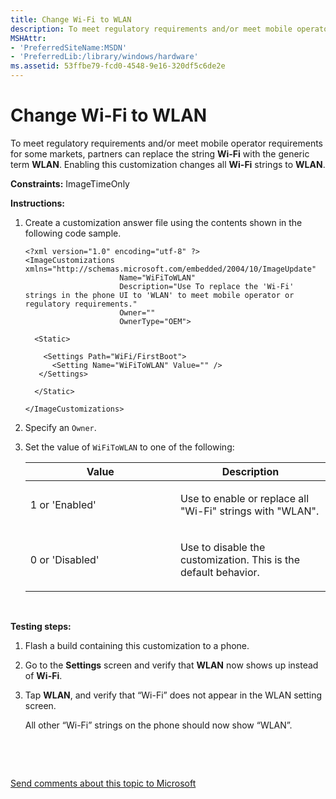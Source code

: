 ```yaml
---
title: Change Wi-Fi to WLAN
description: To meet regulatory requirements and/or meet mobile operator requirements for some markets, partners can replace the string Wi-Fi with the generic term WLAN.
MSHAttr:
- 'PreferredSiteName:MSDN'
- 'PreferredLib:/library/windows/hardware'
ms.assetid: 53ffbe79-fcd0-4548-9e16-320df5c6de2e
---
```


# Change Wi-Fi to WLAN


To meet regulatory requirements and/or meet mobile operator requirements for some markets, partners can replace the string **Wi-Fi** with the generic term **WLAN**. Enabling this customization changes all **Wi-Fi** strings to **WLAN**.

<a href="" id="constraints---imagetimeonly"></a>**Constraints:** ImageTimeOnly  

<a href="" id="instructions-"></a>**Instructions:**  
1.  Create a customization answer file using the contents shown in the following code sample.

    ``` syntax
    <?xml version="1.0" encoding="utf-8" ?>  
    <ImageCustomizations xmlns="http://schemas.microsoft.com/embedded/2004/10/ImageUpdate"  
                         Name="WiFiToWLAN"  
                         Description="Use To replace the 'Wi-Fi' strings in the phone UI to 'WLAN' to meet mobile operator or regulatory requirements."  
                         Owner=""  
                         OwnerType="OEM"> 
      
      <Static>  

        <Settings Path="WiFi/FirstBoot">  
          <Setting Name="WiFiToWLAN" Value="" />    
       </Settings>  

      </Static>

    </ImageCustomizations>
    ```

2.  Specify an `Owner`.

3.  Set the value of `WiFiToWLAN` to one of the following:

    <table>
    <colgroup>
    <col width="50%" />
    <col width="50%" />
    </colgroup>
    <thead>
    <tr class="header">
    <th>Value</th>
    <th>Description</th>
    </tr>
    </thead>
    <tbody>
    <tr class="odd">
    <td><p>1 or 'Enabled'</p></td>
    <td><p>Use to enable or replace all &quot;Wi-Fi&quot; strings with &quot;WLAN&quot;.</p></td>
    </tr>
    <tr class="even">
    <td><p>0 or 'Disabled'</p></td>
    <td><p>Use to disable the customization. This is the default behavior.</p></td>
    </tr>
    </tbody>
    </table>

     

<a href="" id="testing-steps-"></a>**Testing steps:**  
1.  Flash a build containing this customization to a phone.

2.  Go to the **Settings** screen and verify that **WLAN** now shows up instead of **Wi-Fi**.

3.  Tap **WLAN**, and verify that “Wi-Fi” does not appear in the WLAN setting screen.

    All other “Wi-Fi” strings on the phone should now show “WLAN”.

 

 

[Send comments about this topic to Microsoft](mailto:wsddocfb@microsoft.com?subject=Documentation%20feedback%20%5Bp_phCustomization\p_phCustomization%5D:%20Change%20Wi-Fi%20to%20WLAN%20%20RELEASE:%20%289/7/2016%29&body=%0A%0APRIVACY%20STATEMENT%0A%0AWe%20use%20your%20feedback%20to%20improve%20the%20documentation.%20We%20don't%20use%20your%20email%20address%20for%20any%20other%20purpose,%20and%20we'll%20remove%20your%20email%20address%20from%20our%20system%20after%20the%20issue%20that%20you're%20reporting%20is%20fixed.%20While%20we're%20working%20to%20fix%20this%20issue,%20we%20might%20send%20you%20an%20email%20message%20to%20ask%20for%20more%20info.%20Later,%20we%20might%20also%20send%20you%20an%20email%20message%20to%20let%20you%20know%20that%20we've%20addressed%20your%20feedback.%0A%0AFor%20more%20info%20about%20Microsoft's%20privacy%20policy,%20see%20http://privacy.microsoft.com/default.aspx. "Send comments about this topic to Microsoft")




